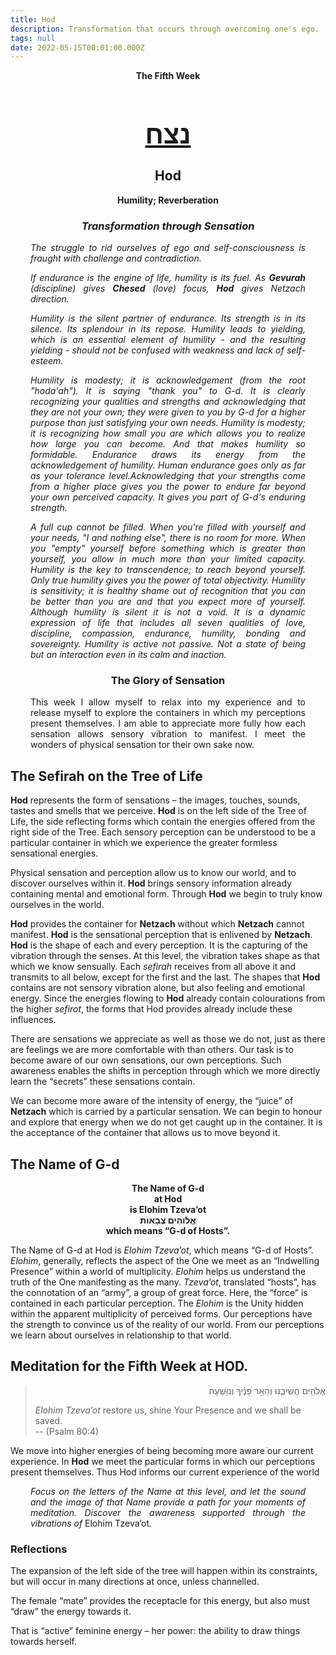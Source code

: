 ```yaml
---
title: Hod
description: Transformation that occurs through overcoming one's ego.
tags: null
date: 2022-05-15T00:01:00.000Z
---
```


<div style="text-align: center; font-weight: bold"> 
<p>The Fifth Week </p>
<h1 style="font-size: 300%; text-decoration: underline">נצח</h1>
<h2>ִHod</h2>
<p>Humility; Reverberation<p />
<h3 style="font-style: italic">Transformation through Sensation</h3>
</div>
<div style="margin-left: 2rem; margin-right: 2rem;text-align: justify">

<div style="font-style: italic">

The struggle to rid ourselves of ego and self-consciousness is fraught with challenge and contradiction.

If endurance is the engine of life, humility is its fuel. As **Gevurah** (discipline) gives **Chesed** (love) focus, **Hod** gives Netzach direction.

Humility is the silent partner of endurance. Its strength is in its silence. Its splendour in its repose. Humility leads to yielding, which is an essential element of humility - and the resulting yielding - should not be confused with weakness and lack of self-esteem.

Humility is modesty; it is acknowledgement (from the root _"hoda'ah"_). It is saying "thank you" to G-d. It is clearly recognizing your qualities and strengths and acknowledging that they are not your own; they were given to you by G-d for a higher purpose than just satisfying your own needs. Humility is modesty; it is recognizing how small you are which allows you to realize how large you can become. And that makes humility so formidable.
Endurance draws its energy from the acknowledgement of humility. Human endurance goes only as far as your tolerance level.Acknowledging that your strengths come from a higher place gives you the power to endure far beyond your own perceived capacity. It gives you part of G-d's enduring strength.

A full cup cannot be filled. When you're filled with yourself and your needs, "I and nothing else", there is no room for more. When you "empty" yourself before something which is greater than yourself, you allow in much more than your limited capacity. Humility is the key to transcendence; to reach beyond yourself. Only true humility gives you the power of total objectivity.
Humility is sensitivity; it is healthy shame out of recognition that you can be better than you are and that you expect more of yourself. Although humility is silent it is not a void. It is a dynamic expression of life that includes all seven qualities of love, discipline, compassion, endurance, humility, bonding and sovereignty. Humility is active not passive. Not a state of being but an interaction even in its calm and inaction.

</div>

<h3 style="text-align:center">The Glory of Sensation</h3>

This week I allow myself to relax into my experience and to release myself to explore the containers in which my perceptions present themselves. I am able to appreciate more fully how each sensation allows sensory vibration to manifest. I meet the wonders of physical sensation tor their own sake now.

</div>

## The Sefirah on the Tree of Life

**Hod** represents the form of sensations – the images, touches, sounds, tastes and smells that we perceive. **Hod** is on the left side of the Tree of Life, the side reflecting forms which contain the energies offered from the right side of the Tree. Each sensory perception can be understood to be a particular container in which we experience the greater formless sensational energies.

Physical sensation and perception allow us to know our world, and to discover ourselves within it. **Hod** brings sensory information already containing mental and emotional form. Through **Hod** we begin to truly know ourselves in the world.

**Hod** provides the container for **Netzach** without which **Netzach** cannot manifest. **Hod** is the sensational perception that is enlivened by **Netzach**. **Hod** is the shape of each and every perception. It is the capturing of the vibration through the senses. At this level, the vibration takes shape as that which we know sensually. Each _sefirah_ receives from all above it and transmits to all below, except for the first and the last. The shapes that **Hod** contains are not sensory vibration alone, but also feeling and emotional energy. Since the energies flowing to **Hod** already contain colourations from the higher _sefirot_, the forms that Hod provides already include these influences.

There are sensations we appreciate as well as those we do not, just as there are feelings we are more comfortable with than others. Our task is to become aware of our own sensations, our own perceptions. Such awareness enables the shifts in perception through which we more directly learn the “secrets” these sensations contain.

We can become more aware of the intensity of energy, the “juice” of **Netzach** which is carried by a particular sensation. We can begin to honour and explore that energy when we do not get caught up in the container. It is the acceptance of the container that allows us to move beyond it.

## The Name of G-d

<div style="text-align: center; font-weight:bold"> 
The Name of G-d<br />
at Hod</br >
is Elohim Tzeva’ot<br />
אֱלֺוהִים צְבָאוֺת<br />
which means “G-d of Hosts”.
</div>

The Name of G-d at Hod is _Elohim Tzeva’ot_, which means “G-d of Hosts”. _Elohim_, generally, reflects the aspect of the One we meet as an “Indwelling Presence” within a world of multiplicity. _Elohim_ helps us understand the truth of the One manifesting as the many. _Tzeva’ot_, translated “hosts”, has the connotation of an “army”, a group of great force. Here, the “force” is contained in each particular perception. The _Elohim_ is the Unity hidden within the apparent multiplicity of perceived forms. Our perceptions have the strength to convince us of the reality of our world. From our perceptions we learn about ourselves in relationship to that world.

## Meditation for the Fifth Week at HOD.

<blockquote dir="rtl">
אֱלֹהִ֥ים הֲשִׁיבֵ֑נוּ וְהָאֵ֥ר פָּ֝נֶ֗יךָ וְנִוָּשֵֽׁעָה׃ 
<p dir="ltr">
<em>Elohim Tzeva’ot</em> restore us, shine Your Presence and we shall be saved.<br />
-- (Psalm 80:4)
</p>
</blockquote>

We move into higher energies of being becoming more aware ֹֹour current experience. In **Hod** we meet the particular forms in which our perceptions present themselves. Thus Hod informs our current experience of the world

<div style="margin-left: 2rem; margin-right: 2rem;text-align: justify; font-style: italic">

Focus on the letters of the Name at this level, and let the sound and the image of that Name provide a path for your moments of meditation. Discover the awareness supported through the vibrations of <span style="font-style: normal">Elohim Tzeva’ot</span>.

</div>

<h3>Reflections</h3>

The expansion of the left side of the tree will happen within its constraints, but will occur in many directions at once, unless channelled.

The female “mate” provides the receptacle for this energy, but also must “draw” the energy towards it.

That is “active” feminine energy – her power: the ability to draw things towards herself.
